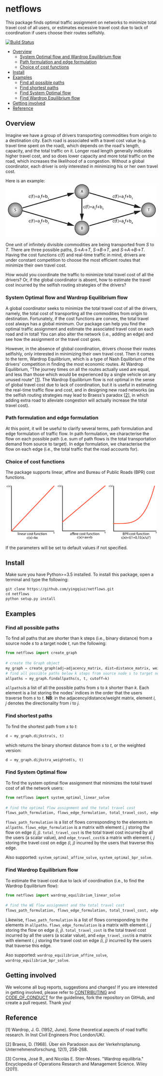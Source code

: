 # netflows

This package finds optimal traffic assignment on networks to minimize total travel cost of all users, 
or estimates excessive travel cost due to lack of coordination if users choose their routes selfishly.

[![Build Status](https://travis-ci.com/yingqiuz/netflows.svg?token=GCAiuUe1sWERsysgW6zt&branch=master)](https://travis-ci.com/yingqiuz/netflows)

* [Overview](https://github.com/yingqiuz/netflows#overview)
  + [System Optimal flow and Wardrop Equilibrium flow](https://github.com/yingqiuz/netflows#system-optimal-flow-and-wardrop-equilibrium-flow)
  + [Path formulation and edge formulation](https://github.com/yingqiuz/netflows#path-formulation-and-edge-formulation)
  + [Choice of cost functions](https://github.com/yingqiuz/netflows#choice-of-cost-functions)
* [Install](https://github.com/yingqiuz/netflows#install)
* [Examples](https://github.com/yingqiuz/netflows#examples)
  + [Find all possible paths](https://github.com/yingqiuz/netflows#find-all-possible-paths)
  + [Find shortest paths](https://github.com/yingqiuz/netflows#find-shortest-paths)
  + [Find System Optimal flow](https://github.com/yingqiuz/netflows#system-optimal-flow)
  + [Find Wardrop Equilibrium flow](https://github.com/yingqiuz/netflows#wardrop-equilibrium-flow)
* [Getting involved](https://github.com/yingqiuz/netflows#getting-involved)
* [Reference](https://github.com/yingqiuz/netflows#reference)

## Overview
Imagine we have a group of drivers transporting commodities from origin to a destination city. 
Each road is associated with a travel cost value 
(e.g. travel time spent on the road), 
which depends on the road's length, capacity, 
and the total traffic on it. 
Longer road length generally indicates higher travel cost, 
and so does lower capacity and more total traffic on the road, 
which increases the likelihood of a congestion. 
Without a global coordinator, each driver is only interested in minimizing his or her own travel cost. 

Here is an example: ![alt text](docs/WE_example.png)

One unit of infinitely divisible commodities are being transported from *S* to *T*. 
There are three possible paths, *S*-\>*A*-\>*T*, *S*-\>*B*-\>*T*, and *S*-\>*A*-\>*B*-\>*T*. Having the cost functions c(f) and real-time traffic in mind, drivers are under constant competition to choose the most efficient routes that minimize their own travel cost. 

How would you coordinate the traffic to minimize total travel cost of all the drivers? 
Or, if the global coordinator is absent, 
how to estimate the travel cost incurred by the selfish routing strategies of the drivers?

### System Optimal flow and Wardrop Equilibrium flow
A global coordinator seeks to minimize the total travel cost of all the drivers, namely, the total cost of transporting all the commodities from origin to destination. 
Fortunately, if the cost functions are convex, the total travel cost always has a global minimum. Our package can help you find the optimal traffic assignment and 
estimate the associated travel cost on each road and in total! You can also alter the network (i.e., adding an edge) and see how the assignment or the travel cost goes.

However, in the absence of global coordination, drivers choose their routes selfishly, only interested in minimizing their own travel cost. 
Then it comes to the term, Wardrop Equilibrium, which is a type of Nash Equlibrium of the drivers' competition in finding the most economic routes. 
At Wardrop Equilibrium, "The journey times on all the routes actually used are equal, and less than those which would be experienced by a single vehicle on any unused route" [[1](https://github.com/yingqiuz/netflows#reference)]. 
The Wardrop Equilibrium flow is not optimal in the sense of global travel cost due to lack of coordination, but it is useful in estimating the real-time traffic flow and cost, and in designing new road networks 
(as the selfish routing strategies may lead to Braess's paradox [[2](https://github.com/yingqiuz/netflows#reference)], in which adding extra road to alleviate congestion will actually increase the total travel cost).

### Path formulation and edge formulation
At this point, it will be useful to clarify several terms, path formulation and edge formulation of traffic flow. In path formulation, we characterise the flow on each possible path 
(i.e. sum of path flows is the total transportation demand from source to target). In edge formulation, we characterise the flow on each edge (i.e., the total traffic that the road accounts for).

### Choice of cost functions
The package supports linear, affine and Bureau of Public Roads (BPR) cost functions.

![alt text](docs/costfuncs.png)

If the parameters will be set to default values if not specified.

## Install
Make sure you have Python>=3.5 installed. 
To install this package, open a terminal and type the following:

```shell
git clone https://github.com/yingqiuz/netflows.git
cd netflows
python setup.py install
```

## Examples

### Find all possible paths
To find all paths that are shorter than k steps (i.e., binary distance) from a source node *s* to a target node *t*, 
run the following:
```python
from netflows import create_graph

# create the Graph object
my_graph = create_graph(adj=adjacency_matrix, dist=distance_matrix, weights=weight_matrix)
# find all possible paths below k steps from source node s to target node t
allpaths = my_graph.findallpaths(s, t, cutoff=k)
``` 
`allpaths`is  a list of all the possible paths from *s* to *k* shorter than *k*. 
Each element is a list storing the nodes' indices in the order that the users traverse from *s* to *t*. 
**NB**: in the adjacency/distance/weight matrix, 
element *i, j* denotes the directionality from *i* to *j*.

### Find shortest paths
To find the shortest path from *s* to *t*:
```python
d = my_graph.dijkstra(s, t)
```
which returns the binary shortest distance from *s* to *t*, 
or the weighted version:
```python
d = my_graph.dijkstra_weighted(s, t)
```

### Find System Optimal flow
To find the system optimal flow assignment that minimizes the total travel cost of all the network users:
```python
from netflows import system_optimal_linear_solve

# find the optimal flow assignment and the total travel cost
flows_path_formulation, flows_edge_formulation, total_travel_cost, edge_travel_cost = system_optimal_linear_solve(my_graph, s, t, tol=1e-8, maximum_iter=100000, cutoff=k)
```
`flows_path_formulation` is a list of flows corresponding to the elements in `allpaths`. `flows_edge_formulation` is a matrix with element *i, j* storing the flow on edge *(i, j)*. `total_travel_cost` is the total travel cost incurred by all the users (a scalar value), and `edge_travel_cost`is a matrix with element *i, j* storing the travel cost on edge *(i, j)* incurred by the users that traverse this edge.

Also supported: `system_optimal_affine_solve`, `system_optimal_bpr_solve`.

### Find Wardrop Equilibrium flow
To estimate the travel cost due to lack of coordination (i.e., to find the Wardrop Equilibrium flow):
```python
from netflows import wardrop_equilibrium_linear_solve

# find the WE flow assignment and the total travel cost
flows_path_formulation, flows_edge_formulation, total_travel_cost, edge_travel_cost = wardrop_equilibrium_linear_solve(my_graph, s, t, tol=1e-8, maximum_iter=100000, cutoff=k)
```
Likewise, `flows_path_formulation` is a list of flows corresponding to the elements in `allpaths`. `flows_edge_formulation` is a matrix with element *i, j* storing the flow on edge *(i, j)*. `total_travel_cost` is the total travel cost incurred by all the users (a scalar value), and `edge_travel_cost`is a matrix with element *i, j* storing the travel cost on edge *(i, j)* incurred by the users that traverse this edge.

Aso supported: `wardrop_equilibrium_affine_solve`, `wardrop_equilibrium_bpr_solve`.

## Getting involved
We welcome all bug reports, suggestions and changes! 
If you are interested in getting involved, 
please refer to [CONTRIBUTING](https://github.com/yingqiuz/netflows/blob/master/CONTRIBUTING.md) and [CODE_OF_CONDUCT](https://github.com/yingqiuz/netflows/blob/master/CODE_OF_CONDUCT.md) for the guidelines, fork the repository on GitHub, 
and create a pull request. Thank you!

## Reference
\[1\] Wardrop, J. G. (1952, June). Some theoretical aspects of road traffic research. In Inst Civil Engineers Proc London/UK/.

\[2\] Braess, D. (1968). Über ein Paradoxon aus der Verkehrsplanung. Unternehmensforschung, 12(1), 258-268.

\[3\] Correa, José R., and Nicolás E. Stier-Moses. "Wardrop equilibria." Encyclopedia of Operations Research and Management Science. Wiley (2011).